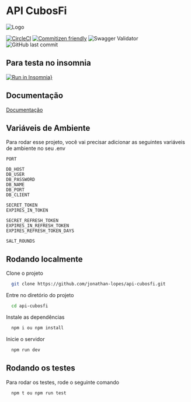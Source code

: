 # API CubosFi

![Logo](https://i.imgur.com/7q8TLfc.png)

[![CircleCI](https://dl.circleci.com/status-badge/img/gh/jonathan-lopes/api-cubosfi/tree/develop.svg?style=shield)](https://dl.circleci.com/status-badge/redirect/gh/jonathan-lopes/api-cubosfi/tree/develop) [![Commitizen friendly](https://img.shields.io/badge/commitizen-friendly-brightgreen.svg)](http://commitizen.github.io/cz-cli/) ![Swagger Validator](https://img.shields.io/swagger/valid/3.0?specUrl=https%3A%2F%2Fgithub.com%2Fjonathan-lopes%2Fapi-cubosfi%2Fblob%2Fmaster%2Fswagger.json) ![GitHub last commit](https://img.shields.io/github/last-commit/jonathan-lopes/api-cubosfi)

## Para testa no insomnia

[![Run in Insomnia}](https://insomnia.rest/images/run.svg)](https://insomnia.rest/run/?label=CubosFi&uri=https%3A%2F%2Fraw.githubusercontent.com%2Fjonathan-lopes%2Fapi-cubosfi%2Fmaster%2Fcollection%2FInsomnia_2022-10-22.json)

## Documentação

[Documentação](#)

## Variáveis de Ambiente

Para rodar esse projeto, você vai precisar adicionar as seguintes variáveis de ambiente no seu .env

`PORT`

`DB_HOST`<br/>
`DB_USER`<br/>
`DB_PASSWORD`<br/>
`DB_NAME`<br/>
`DB_PORT`<br/>
`DB_CLIENT`<br/>

`SECRET_TOKEN`<br/>
`EXPIRES_IN_TOKEN`<br/>

`SECRET_REFRESH_TOKEN`<br/>
`EXPIRES_IN_REFRESH_TOKEN`<br/>
`EXPIRES_REFRESH_TOKEN_DAYS`<br/>

`SALT_ROUNDS`

## Rodando localmente

Clone o projeto

```bash
  git clone https://github.com/jonathan-lopes/api-cubosfi.git
```

Entre no diretório do projeto

```bash
  cd api-cubosfi
```

Instale as dependências

```bash
  npm i ou npm install
```

Inicie o servidor

```bash
  npm run dev
```

## Rodando os testes

Para rodar os testes, rode o seguinte comando

```bash
  npm t ou npm run test
```
